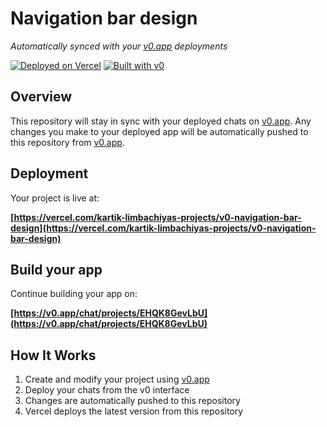 # Navigation bar design

*Automatically synced with your [v0.app](https://v0.app) deployments*

[![Deployed on Vercel](https://img.shields.io/badge/Deployed%20on-Vercel-black?style=for-the-badge&logo=vercel)](https://vercel.com/kartik-limbachiyas-projects/v0-navigation-bar-design)
[![Built with v0](https://img.shields.io/badge/Built%20with-v0.app-black?style=for-the-badge)](https://v0.app/chat/projects/EHQK8GevLbU)

## Overview

This repository will stay in sync with your deployed chats on [v0.app](https://v0.app).
Any changes you make to your deployed app will be automatically pushed to this repository from [v0.app](https://v0.app).

## Deployment

Your project is live at:

**[https://vercel.com/kartik-limbachiyas-projects/v0-navigation-bar-design](https://vercel.com/kartik-limbachiyas-projects/v0-navigation-bar-design)**

## Build your app

Continue building your app on:

**[https://v0.app/chat/projects/EHQK8GevLbU](https://v0.app/chat/projects/EHQK8GevLbU)**

## How It Works

1. Create and modify your project using [v0.app](https://v0.app)
2. Deploy your chats from the v0 interface
3. Changes are automatically pushed to this repository
4. Vercel deploys the latest version from this repository